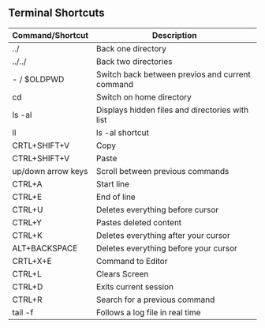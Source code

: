 ## Terminal Shortcuts

Command/Shortcut | Description
--|-- 
../|Back one directory
../../|Back two directories
- / $OLDPWD|Switch back between previos and current command
cd|Switch on home directory
ls -al|Displays hidden files and directories with list
ll|ls -al shortcut
CRTL+SHIFT+V|Copy
CTRL+SHIFT+V|Paste
up/down arrow keys|Scroll between previous commands
CTRL+A|Start line
CTRL+E|End of line
CTRL+U|Deletes everything before cursor
CTRL+Y|Pastes deleted content
CTRL+K|Deletes everything after your cursor
ALT+BACKSPACE|Deletes everything before your cursor
CRTL+X+E|Command to Editor
CTRL+L|Clears Screen
CTRL+D|Exits current session
CTRL+R|Search for a previous command
tail -f|Follows a log file in real time
